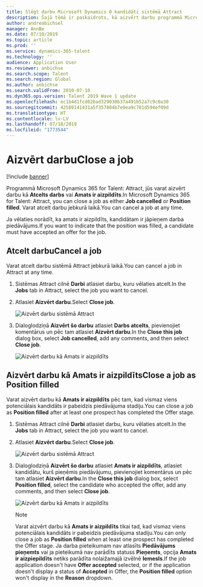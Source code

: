 ```yaml
---
title: Slēgt darbu Microsoft Dynamics 0 kandidāti sistēmā Attract
description: Šajā tēmā ir paskaidrots, kā aizvērt darbu programmā Microsoft Dynamics 365 for Talent - Attract.
author: andreabichsel
manager: AnnBe
ms.date: 07/10/2019
ms.topic: article
ms.prod: ''
ms.service: dynamics-365-talent
ms.technology: ''
audience: Application User
ms.reviewer: anbichse
ms.search.scope: Talent
ms.search.region: Global
ms.author: anbichse
ms.search.validFrom: 2010-07-10
ms.dyn365.ops.version: Talent 2019 Wave 1 update
ms.openlocfilehash: ec1b4d1fcd02bad329030b37a491b52a7c9c0a30
ms.sourcegitcommit: 42589141431a5f357804b7e9ea9c781d594ef09d
ms.translationtype: HT
ms.contentlocale: lv-LV
ms.lasthandoff: 07/18/2019
ms.locfileid: "1773544"
---
```

# <a name="close-a-job"></a><span data-ttu-id="1904b-103">Aizvērt darbu</span><span class="sxs-lookup"><span data-stu-id="1904b-103">Close a job</span></span>

[!include [banner](includes/banner.md)]

<span data-ttu-id="1904b-104">Programmā Microsoft Dynamics 365 for Talent: Attract, jūs varat aizvērt darbu kā **Atcelts darbs** vai **Amats ir aizpildīts**.</span><span class="sxs-lookup"><span data-stu-id="1904b-104">In Microsoft Dynamics 365 for Talent: Attract, you can close a job as either **Job cancelled** or **Position filled**.</span></span> <span data-ttu-id="1904b-105">Varat atcelt darbu jebkurā laikā.</span><span class="sxs-lookup"><span data-stu-id="1904b-105">You can cancel a job at any time.</span></span>

<span data-ttu-id="1904b-106">Ja vēlaties norādīt, ka amats ir aizpildīts, kandidātam ir jāpieņem darba piedāvājums.</span><span class="sxs-lookup"><span data-stu-id="1904b-106">If you want to indicate that the position was filled, a candidate must have accepted an offer for the job.</span></span>

## <a name="cancel-a-job"></a><span data-ttu-id="1904b-107">Atcelt darbu</span><span class="sxs-lookup"><span data-stu-id="1904b-107">Cancel a job</span></span>

<span data-ttu-id="1904b-108">Varat atcelt darbu sistēmā Attract jebkurā laikā.</span><span class="sxs-lookup"><span data-stu-id="1904b-108">You can cancel a job in Attract at any time.</span></span>

1. <span data-ttu-id="1904b-109">Sistēmas Attract cilnē **Darbi** atlasiet darbu, kuru vēlaties atcelt.</span><span class="sxs-lookup"><span data-stu-id="1904b-109">In the **Jobs** tab in Attract, select the job you want to cancel.</span></span>

2. <span data-ttu-id="1904b-110">Atlasiet **Aizvērt darbu**.</span><span class="sxs-lookup"><span data-stu-id="1904b-110">Select **Close job**.</span></span>

   ![Aizvērt darbu sistēmā Attract](./media/attract-close-job.png)

3. <span data-ttu-id="1904b-112">Dialoglodziņā **Aizvērt šo darbu** atlasiet **Darbs atcelts**, pievienojiet komentārus un pēc tam atlasiet **Aizvērt darbu**.</span><span class="sxs-lookup"><span data-stu-id="1904b-112">In the **Close this job** dialog box, select **Job cancelled**, add any comments, and then select **Close job**.</span></span>

   ![Aizvērt darbu kā Amats ir aizpildīts](./media/attract-close-job-as-cancelled.png)

## <a name="close-a-job-as-position-filled"></a><span data-ttu-id="1904b-114">Aizvērt darbu kā Amats ir aizpildīts</span><span class="sxs-lookup"><span data-stu-id="1904b-114">Close a job as Position filled</span></span>

<span data-ttu-id="1904b-115">Varat aizvērt darbu kā **Amats ir aizpildīts** pēc tam, kad vismaz viens potenciālais kandidāts ir pabeidzis piedāvājuma stadiju.</span><span class="sxs-lookup"><span data-stu-id="1904b-115">You can close a job as **Position filled** after at least one prospect has completed the Offer stage.</span></span>

1. <span data-ttu-id="1904b-116">Sistēmas Attract cilnē **Darbi** atlasiet darbu, kuru vēlaties atcelt.</span><span class="sxs-lookup"><span data-stu-id="1904b-116">In the **Jobs** tab in Attract, select the job you want to cancel.</span></span>

2. <span data-ttu-id="1904b-117">Atlasiet **Aizvērt darbu**.</span><span class="sxs-lookup"><span data-stu-id="1904b-117">Select **Close job**.</span></span>

   ![Aizvērt darbu sistēmā Attract](./media/attract-close-job.png)

3. <span data-ttu-id="1904b-119">Dialoglodziņā **Aizvērt šo darbu** atlasiet **Amats ir aizpildīts**, atlasiet kandidātu, kurš pieņēmis piedāvājumu, pievienojiet komentārus un pēc tam atlasiet **Aizvērt darbu**.</span><span class="sxs-lookup"><span data-stu-id="1904b-119">In the **Close this job** dialog box, select **Position filled**, select the candidate who accepted the offer, add any comments, and then select **Close job**.</span></span>

   ![Aizvērt darbu kā Amats ir aizpildīts](./media/attract-close-job-as-position-filled.png)

   > [!NOTE]
   > <span data-ttu-id="1904b-121">Varat aizvērt darbu kā **Amats ir aizpildīts** tikai tad, kad vismaz viens potenciālais kandidāts ir pabeidzis piedāvājuma stadiju.</span><span class="sxs-lookup"><span data-stu-id="1904b-121">You can only close a job as **Position filled** when at least one prospect has completed the Offer stage.</span></span> <span data-ttu-id="1904b-122">Ja darba pieteikumam nav atlasīts **Piedāvājums pieņemts** vai ja pieteikumā nav parādīts statuss **Pieņemts**, opcija **Amats ir aizpiepildīts** netiks parādīta nolaižamajā izvēlnē **Iemesls**.</span><span class="sxs-lookup"><span data-stu-id="1904b-122">If the job application doesn't have **Offer accepted** selected, or if the application doesn't display a status of **Accepted** in Offer, the **Position filled** option won't display in the **Reason** dropdown.</span></span>


